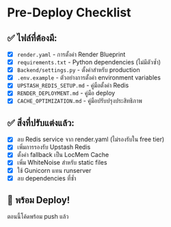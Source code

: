 # Pre-Deploy Checklist

## ✅ ไฟล์ที่ต้องมี:
- [x] `render.yaml` - การตั้งค่า Render Blueprint
- [x] `requirements.txt` - Python dependencies (ไม่มีตัวซ้ำ)
- [x] `Backend/settings.py` - ตั้งค่าสำหรับ production
- [x] `.env.example` - ตัวอย่างการตั้งค่า environment variables
- [x] `UPSTASH_REDIS_SETUP.md` - คู่มือตั้งค่า Redis
- [x] `RENDER_DEPLOYMENT.md` - คู่มือ deploy
- [x] `CACHE_OPTIMIZATION.md` - คู่มือปรับปรุงประสิทธิภาพ

## ✅ สิ่งที่ปรับแต่งแล้ว:
- [x] ลบ Redis service จาก render.yaml (ไม่รองรับใน free tier)
- [x] เพิ่มการรองรับ Upstash Redis
- [x] ตั้งค่า fallback เป็น LocMem Cache
- [x] เพิ่ม WhiteNoise สำหรับ static files
- [x] ใช้ Gunicorn แทน runserver
- [x] ลบ dependencies ที่ซ้ำ

## 🚀 พร้อม Deploy!
ตอนนี้โค้ดพร้อม push แล้ว
